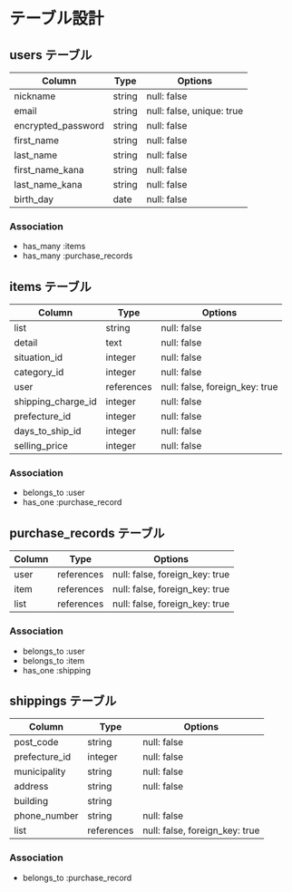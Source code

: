 # テーブル設計

## users テーブル

| Column             | Type   | Options     |
| ------------------ | ------ | ----------- |
| nickname           | string | null: false |
| email              | string | null: false, unique: true |
| encrypted_password | string | null: false |
| first_name         | string | null: false |
| last_name          | string | null: false |
| first_name_kana    | string | null: false |
| last_name_kana     | string | null: false |
| birth_day          | date   |  null: false |

### Association

- has_many :items
- has_many :purchase_records

## items テーブル

| Column              | Type        | Options                        |
| ----------          |  ---------- | -------------------------------|
| list                | string      | null: false                    |
| detail              | text        | null: false                    |
| situation_id        | integer     | null: false                    |
| category_id         | integer     | null: false                    |
| user                | references  | null: false, foreign_key: true |
| shipping_charge_id  | integer     | null: false                    |
| prefecture_id       | integer     | null: false                    |
| days_to_ship_id     | integer     | null: false                    | 
| selling_price       | integer     | null: false                    | 

### Association

- belongs_to :user
- has_one :purchase_record


## purchase_records テーブル

| Column       | Type       | Options                        |
| ------------ | ---------- | ------------------------------ |
| user         | references | null: false, foreign_key: true |
| item         | references | null: false, foreign_key: true |
| list         | references | null: false, foreign_key: true |

### Association

- belongs_to :user
- belongs_to :item
- has_one :shipping


## shippings テーブル

| Column          | Type       | Options                        |
| ------------    | ---------- | ------------------------------ |
| post_code       | string     | null: false |
| prefecture_id   | integer    | null: false |
| municipality    | string     | null: false |
| address         | string     | null: false |
| building        | string     |             |
| phone_number    | string     | null: false |
| list            | references | null: false, foreign_key: true |

### Association

- belongs_to :purchase_record